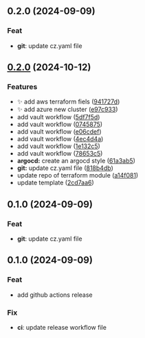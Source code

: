 ## 0.2.0 (2024-09-09)

### Feat

- **git**: update cz.yaml file

## [0.2.0](https://github.com/synera-br/platform-scaffolder/compare/0.1.0...v0.2.0) (2024-10-12)


### Features

* :sparkles: add aws terraform fiels ([941727d](https://github.com/synera-br/platform-scaffolder/commit/941727d70e4f315823fb8fde94e419015b2d8ff4))
* :sparkles: add azure new cluster ([e97c933](https://github.com/synera-br/platform-scaffolder/commit/e97c933ad84fbfde2bd4a60b001d59b1e27f7e4b))
* add vault workflow ([5df7f5d](https://github.com/synera-br/platform-scaffolder/commit/5df7f5d3f5437ab01324537f2ea39cd912ebb37e))
* add vault workflow ([0745875](https://github.com/synera-br/platform-scaffolder/commit/0745875b5398cb1e27cf4468004d235ea3ef6e16))
* add vault workflow ([e06cdef](https://github.com/synera-br/platform-scaffolder/commit/e06cdef52896d9f16824a2dafe4c66cc567a1c25))
* add vault workflow ([4ec4d4a](https://github.com/synera-br/platform-scaffolder/commit/4ec4d4af13d4669d78a216fc64212e5d75067b36))
* add vault workflow ([1e132c5](https://github.com/synera-br/platform-scaffolder/commit/1e132c50c93838dfa19364f8dc197c0868c12ec4))
* add vault workflow ([78653c5](https://github.com/synera-br/platform-scaffolder/commit/78653c55035acc6ba009f88a567d34276a15771a))
* **argocd:** create an argocd style ([61a3ab5](https://github.com/synera-br/platform-scaffolder/commit/61a3ab54d8efaa58c741bc4efa25f99a10aee343))
* **git:** update cz.yaml file ([818b4db](https://github.com/synera-br/platform-scaffolder/commit/818b4db594c06afd5466c1b1dca13192a0df1381))
* update repo of terraform module ([a14f081](https://github.com/synera-br/platform-scaffolder/commit/a14f081ac13a2a562ee0a8a6e6ebdf134d070ed6))
* update template ([2cd7aa6](https://github.com/synera-br/platform-scaffolder/commit/2cd7aa622e012fe7b1ec5e94db5c911f706e2c61))

## 0.1.0 (2024-09-09)

### Feat

- **git**: update cz.yaml file

## 0.1.0 (2024-09-09)

### Feat

- add github actions release

### Fix

- **ci**: update release workflow file
